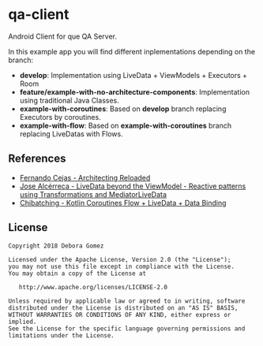 # qa-client

Android Client for que QA Server.

In this example app you will find different inplementations depending on the branch:

* **develop**: Implementation using LiveData + ViewModels + Executors + Room
* **feature/example-with-no-architecture-components**: Implementation using traditional Java Classes.
* **example-with-coroutines**: Based on **develop** branch replacing Executors by coroutines.
* **example-with-flow**: Based on **example-with-coroutines** branch replacing LiveDatas with Flows.

## References

* [Fernando Cejas - Architecting Reloaded](https://fernandocejas.com/2018/05/07/architecting-android-reloaded/)
* [Jose Alcérreca - LiveData beyond the ViewModel - Reactive patterns using Transformations and MediatorLiveData](https://medium.com/androiddevelopers/livedata-beyond-the-viewmodel-reactive-patterns-using-transformations-and-mediatorlivedata-fda520ba00b7)
* [Chibatching - Kotlin Coroutines Flow + LiveData + Data Binding](https://medium.com/@chibatching/kotlin-coroutines-flow-livedata-data-binding-b3436c4ca818)

## License

    Copyright 2018 Debora Gomez

    Licensed under the Apache License, Version 2.0 (the "License");
    you may not use this file except in compliance with the License.
    You may obtain a copy of the License at

       http://www.apache.org/licenses/LICENSE-2.0

    Unless required by applicable law or agreed to in writing, software
    distributed under the License is distributed on an "AS IS" BASIS,
    WITHOUT WARRANTIES OR CONDITIONS OF ANY KIND, either express or implied.
    See the License for the specific language governing permissions and
    limitations under the License.